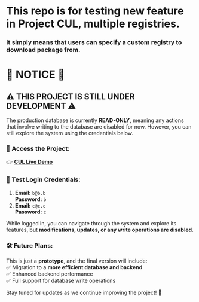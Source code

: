 # This repo is for testing new feature in **Project CUL**, multiple registries.
### It simply means that users can specify a custom registry to download package from.

# 🚨 NOTICE 🚨  

## ⚠️ THIS PROJECT IS STILL UNDER DEVELOPMENT ⚠️  

The production database is currently **READ-ONLY**, meaning any actions that involve writing to the database are disabled for now. However, you can still explore the system using the credentials below.  

### 🔗 Access the Project:  
👉 **[CUL Live Demo](https://culb.vercel.app/)**  

### 🔑 Test Login Credentials:  
1. **Email:** `b@b.b`  
   **Password:** `b`  
2. **Email:** `c@c.c`  
   **Password:** `c`  

While logged in, you can navigate through the system and explore its features, but **modifications, updates, or any write operations are disabled**.  

### 🛠️ Future Plans:  
This is just a **prototype**, and the final version will include:  
✅ Migration to a **more efficient database and backend**  
✅ Enhanced backend performance  
✅ Full support for database write operations  

Stay tuned for updates as we continue improving the project! 🚀  
